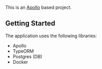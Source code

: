 This is an [Apollo](https://www.apollographql.com/) based project.

## Getting Started
The application uses the following libraries:
* Apollo
* TypeORM
* Postgres (DB)
* Docker 



